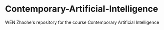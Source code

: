 # Contemporary-Artificial-Intelligence
WEN Zhaohe's repository for the course Contemporary Artificial Intelligence
